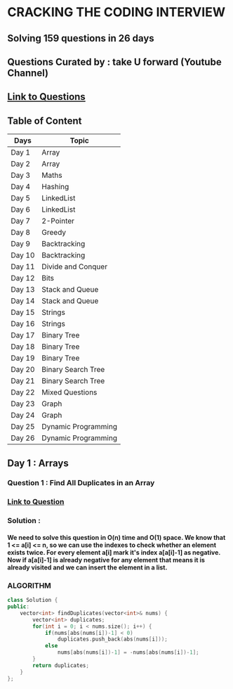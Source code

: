 # CRACKING  THE CODING INTERVIEW

## Solving 159 questions in 26 days
## Questions Curated by : take U forward (Youtube Channel)
## [Link to Questions](https://docs.google.com/document/d/1SM92efk8oDl8nyVw8NHPnbGexTS9W-1gmTEYfEurLWQ/edit)

## Table of Content
 
| Days       | Topic               |
|------------|---------------------|        
| Day 1      | Array               |
| Day 2      | Array               |
| Day 3      | Maths               |
| Day 4      | Hashing             |
| Day 5      | LinkedList          |
| Day 6      | LinkedList          |
| Day 7      | 2-Pointer           |
| Day 8      | Greedy              |
| Day 9      | Backtracking        |
| Day 10     | Backtracking        |
| Day 11     | Divide and Conquer  |
| Day 12     | Bits                |
| Day 13     | Stack and Queue     |
| Day 14     | Stack and Queue     |
| Day 15     | Strings             |
| Day 16     | Strings             |
| Day 17     | Binary Tree         |
| Day 18     | Binary Tree         |
| Day 19     | Binary Tree         |
| Day 20     | Binary Search Tree  |
| Day 21     | Binary Search Tree  |
| Day 22     | Mixed Questions     |
| Day 23     | Graph               |
| Day 24     | Graph               |
| Day 25     | Dynamic Programming |
| Day 26     | Dynamic Programming |


## Day 1 : Arrays

### Question 1 : Find All Duplicates in an Array
### [Link to Question](https://leetcode.com/problems/find-all-duplicates-in-an-array/)

### Solution : 
#### We need to solve this question in O(n) time and O(1) space. We know that 1 <= a[i] <= n, so we can use the indexes to check whether an element exists twice. For every element a[i] mark it's index a[a[i]-1] as negative. Now if a[a[i]-1] is already negative for any element that means it is already visited and we can insert the element in a list.
### **ALGORITHM**
```c++
class Solution {
public:
    vector<int> findDuplicates(vector<int>& nums) {
        vector<int> duplicates;
        for(int i = 0; i < nums.size(); i++) {
            if(nums[abs(nums[i])-1] < 0)
                duplicates.push_back(abs(nums[i]));
            else
                nums[abs(nums[i])-1] = -nums[abs(nums[i])-1];
        }
        return duplicates;
    }
};
```